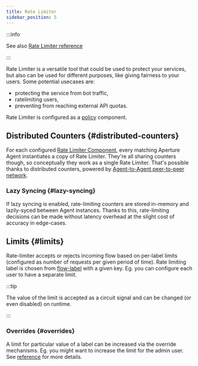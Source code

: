 ```yaml
---
title: Rate Limiter
sidebar_position: 5
---
```


:::info

See also [Rate Limiter reference][reference]

:::

Rate Limiter is a versatile tool that could be used to protect your services,
but also can be used for different purposes, like giving fairness to your users.
Some potential usecases are:

- protecting the service from bot traffic,
- ratelimiting users,
- preventing from reaching external API quotas.

Rate Limiter is configured as a [policy][policies] component.

## Distributed Counters {#distributed-counters}

For each configured [Rate Limiter Component][reference], every matching Aperture
Agent instantiates a copy of Rate Limiter. They're all sharing counters though,
so conceptually they work as a single Rate Limiter. That's possible thanks to
distributed counters, powered by [Agent-to-Agent peer-to-peer
network][agent-group].

### Lazy Syncing {#lazy-syncing}

If lazy syncing is enabled, rate-limiting counters are stored in-memory and
lazily-syced between Agent instances. Thanks to this, rate-limiting decisions
can be made without latency overhead at the slight cost of accuracy in
edge-cases.

## Limits {#limits}

Rate-limiter accepts or rejects incoming flow based on per-label limits
(configured as number of requests per given period of time). Rate limiting label
is chosen from [flow-label][flow-label] with a given key. Eg. you can configure
each user to have a separate limit.

:::tip

The value of the limit is accepted as a circuit signal and can be changed (or
even disabled) on runtime.

:::

### Overrides {#overrides}

A limit for particular value of a label can be increased via the override
mechanisms. Eg. you might want to increase the limit for the admin user. See
[reference][reference] for more details.

[reference]: /reference/policies/spec.md#v1-rate-limiter
[agent-group]: /concepts/integrations/flow-control/service.md#agent-group
[policies]: /concepts/policy/policy.md
[flow-label]: /concepts/integrations/flow-control/flow-label.md
